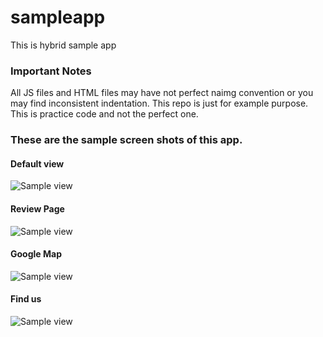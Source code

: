 # sampleapp
This is hybrid sample app

### Important Notes 
All JS files and HTML files may have not perfect naimg convention or you may find inconsistent indentation. This repo is just for example purpose. This is practice code and not the perfect one.

### These are the sample screen shots of this app.

#### Default view
![Sample view](https://s16.postimg.org/5qsp6cu3p/app_1.png)

#### Review Page
![Sample view](https://s22.postimg.org/cpz9ffks1/app_2.png)

#### Google Map
![Sample view](https://s11.postimg.org/ll4fcmiar/app_6.png)

#### Find us
![Sample view](https://s13.postimg.org/orecbhylz/app_7.png)

